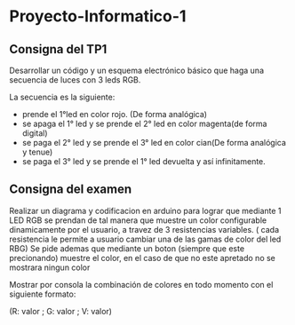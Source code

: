 # Proyecto-Informatico-1

## Consigna del TP1

Desarrollar un código y un esquema electrónico básico que haga una secuencia de luces con 3 leds RGB.

La secuencia es la siguiente: 
- prende el 1°led en color rojo. (De forma analógica)
- se apaga el 1° led y se prende el 2° led en color magenta(de forma digital)
- se paga el 2° led y se prende el 3° led en color cian(De forma analógica y tenue)
- se paga el 3° led y se prende el 1° led  devuelta y así infinitamente.

## Consigna del examen

Realizar un diagrama y codificacion en arduino para lograr que mediante 1 LED RGB se prendan de tal manera que muestre un color configurable dinamicamente por el usuario, a travez de 3 resistencias variables. ( cada resistencia le permite a usuario cambiar una de las gamas de color del led RBG)
Se pide ademas que mediante un boton (siempre que este precionando) muestre el color, en el caso de que no este apretado no se mostrara ningun color

Mostrar por consola la combinación de colores en todo momento con el siguiente formato:

(R: valor ; G: valor ; V: valor)
